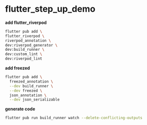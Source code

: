 # flutter_step_up_demo

**add flutter_riverpod**

```sh
flutter pub add \
flutter_riverpod \
riverpod_annotation \
dev:riverpod_generator \
dev:build_runner \
dev:custom_lint \
dev:riverpod_lint
```

**add freezed**

```sh
flutter pub add \
  freezed_annotation \
  --dev build_runner \
  --dev freezed \
  json_annotation \
  --dev json_serializable
```

**generate code**

```sh
flutter pub run build_runner watch --delete-conflicting-outputs
```
